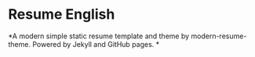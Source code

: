 # Resume English

*A modern simple static resume template and theme by modern-resume-theme. Powered by Jekyll and GitHub pages. *  
